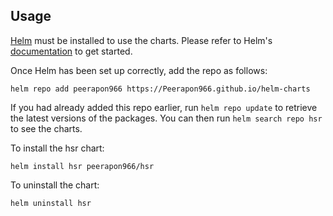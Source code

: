 ## Usage

[Helm](https://helm.sh) must be installed to use the charts. Please refer to
Helm's [documentation](https://helm.sh/docs) to get started.

Once Helm has been set up correctly, add the repo as follows:

    helm repo add peerapon966 https://Peerapon966.github.io/helm-charts

If you had already added this repo earlier, run `helm repo update` to retrieve
the latest versions of the packages. You can then run `helm search repo
hsr` to see the charts.

To install the hsr chart:

    helm install hsr peerapon966/hsr

To uninstall the chart:

    helm uninstall hsr
